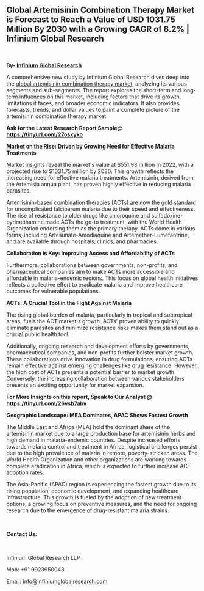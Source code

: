 <h2><strong>Global Artemisinin Combination Therapy Market is Forecast to Reach a Value of USD 1031.75 Million By 2030 with a Growing CAGR of 8.2% | Infinium Global Research</strong></h2>
<p>&nbsp;</p>
<p><strong>By- </strong><a href="https://www.infiniumglobalresearch.com"><strong>Infinium Global Research</strong></a></p>
<p>A comprehensive new study by Infinium Global Research dives deep into the <a href="https://www.infiniumglobalresearch.com/market-reports/global-artemisinin-combination-therapy-market">global artemisinin combination therapy market</a>, analyzing its various segments and sub-segments. The report explores the short-term and long-term influences on this market, including factors that drive its growth, limitations it faces, and broader economic indicators. It also provides forecasts, trends, and dollar values to paint a complete picture of the artemisinin combination therapy market.</p>
<p><strong>Ask for the Latest Research Report Sample@ </strong><a href="https://tinyurl.com/27osxyko"><strong>https://tinyurl.com/27osxyko</strong></a></p>
<p><strong>Market on the Rise: Driven by Growing Need for Effective Malaria Treatments</strong></p>
<p>Market insights reveal the market's value at $551.93 million in 2022, with a projected rise to $1031.75 million by 2030. This growth reflects the increasing need for effective malaria treatments. Artemisinin, derived from the Artemisia annua plant, has proven highly effective in reducing malaria parasites.</p>
<p>Artemisinin-based combination therapies (ACTs) are now the gold standard for uncomplicated falciparum malaria due to their speed and effectiveness. The rise of resistance to older drugs like chloroquine and sulfadoxine-pyrimethamine made ACTs the go-to treatment, with the World Health Organization endorsing them as the primary therapy. ACTs come in various forms, including Artesunate-Amodiaquine and Artemether-Lumefantrine, and are available through hospitals, clinics, and pharmacies.</p>
<p><strong>Collaboration is Key: Improving Access and Affordability of ACTs</strong></p>
<p>Furthermore, collaborations between governments, non-profits, and pharmaceutical companies aim to make ACTs more accessible and affordable in malaria-endemic regions. This focus on global health initiatives reflects a collective effort to eradicate malaria and improve healthcare outcomes for vulnerable populations.</p>
<p><strong>ACTs: A Crucial Tool in the Fight Against Malaria</strong></p>
<p>The rising global burden of malaria, particularly in tropical and subtropical areas, fuels the ACT market's growth. ACTs' proven ability to quickly eliminate parasites and minimize resistance risks makes them stand out as a crucial public health tool.</p>
<p>Additionally, ongoing research and development efforts by governments, pharmaceutical companies, and non-profits further bolster market growth. These collaborations drive innovation in drug formulations, ensuring ACTs remain effective against emerging challenges like drug resistance. However, the high cost of ACTs presents a potential barrier to market growth. Conversely, the increasing collaboration between various stakeholders presents an exciting opportunity for market expansion.</p>
<p><strong>For More Insights on this report, Speak to Our Analyst @ </strong><a href="https://tinyurl.com/26vsb7abv"><strong>https://tinyurl.com/26vsb7abv</strong></a></p>
<p><strong>Geographic Landscape: MEA Dominates, APAC Shows Fastest Growth</strong></p>
<p>The Middle East and Africa (MEA) hold the dominant share of the artemisinin market due to a large production base for artemisinin herbs and high demand in malaria-endemic countries. Despite increased efforts towards malaria control and treatment in Africa, logistical challenges persist due to the high prevalence of malaria in remote, poverty-stricken areas. The World Health Organization and other organizations are working towards complete eradication in Africa, which is expected to further increase ACT adoption rates.</p>
<p>The Asia-Pacific (APAC) region is experiencing the fastest growth due to its rising population, economic development, and expanding healthcare infrastructure. This growth is fueled by the adoption of new treatment options, a growing focus on preventive measures, and the need for ongoing research due to the emergence of drug-resistant malaria strains.</p>
<p>&nbsp;</p>
<p><strong>Contact Us:</strong></p>
<p>&nbsp;</p>
<p>Infinium Global Research LLP</p>
<p>Mob: +91 9923950043</p>
<p>Email: <a href="mailto:info@infiniumglobalresearch.com">info@infiniumglobalresearch.com</a></p>